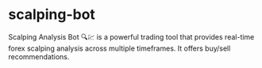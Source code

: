 # scalping-bot
 Scalping Analysis Bot 🔍💹 is a powerful trading tool that provides real-time forex scalping analysis across multiple timeframes. It offers buy/sell recommendations.
